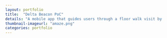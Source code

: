 ```yaml
---
layout: portfolio
title:  "Delta Beacon PoC"
details: "A mobile app that guides users through a floor walk visit by enabling their iPads to show location-based content through the use of beacon technology."
thumbnail-imageurl: "amaze.png"
categories: portfolio
---
```

